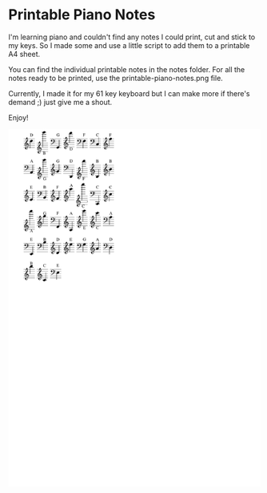 # Printable Piano Notes

I'm learning piano and couldn't find any notes I could print, cut and stick to my keys. So I made some and use a little script to add them to a printable A4 sheet.

You can find the individual printable notes in the notes folder. For all the notes ready to be printed, use the printable-piano-notes.png file.

Currently, I made it for my 61 key keyboard but I can make more if there's demand ;) just give me a shout.

Enjoy!

![Alt text](printable-piano-notes.png?raw=true "Printable Piano Notes")
